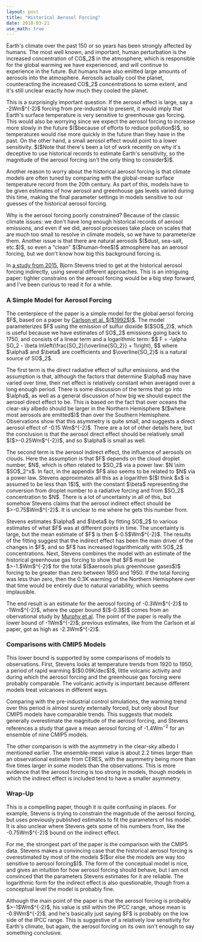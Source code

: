 ```yaml
---
layout: post
title: "Historical Aerosol Forcing"
date: 2018-03-21
use_math: true
---
```


<p>Earth's climate over the past 150 or so years has been strongly affected by humans. The most well known, and important, human perturbation is the increased concentration of CO$_2$ in the atmosphere, which is responsible for the global warming we have experienced, and will continue to experience in the future. But humans have also emitted large amounts of aerosols into the atmosphere. Aerosols actually cool the planet, counteracting the increased CO$_2$ concentrations to some extent, and it's still unclear exactly how much they cooled the planet.</p>

<p>This is a surprisingly important question. If the aerosol effect is large, say a -2Wm$^{-2}$ forcing from pre-industrial to present, it would imply that Earth's surface temperature is very sensitive to greenhouse gas forcing. This would also be worrying since we expect the aerosol forcing to increase more slowly in the future $($because of efforts to reduce pollution$)$, so temperatures would rise more quickly in the future than they have in the past. On the other hand, a small aerosol effect would point to a lower sensitivity. $($Note that there's been a lot of work recently on why it's deceptive to use historical records to estimate Earth's sensitivity, so the magnitude of the aerosol forcing isn't the only thing to consider$)$.</p>

<p>Another reason to worry about the historical aerosol forcing is that climate models are often tuned by comparing with the global-mean surface temperature record from the 20th century. As part of this, models have to be given estimates of how aerosol and greenhouse gas levels varied during this time, making the final parameter settings in models sensitive to our guesses of the historical aerosol forcing.</p>

<p>Why is the aerosol forcing poorly constrained? Because of the classic climate issues: we don't have long enough historical records of aerosol emissions, and even if we did, aerosol processes take place on scales that are much too small to resolve in climate models, so we have to parameterize them. Another issue is that there are natural aerosols $($dust, sea-salt, etc.$)$, so even a "clean" $($human-free$)$ atmosphere has an aerosol forcing, but we don't know how big this background forcing is.</p>

<p>In <a href="https://journals.ametsoc.org/doi/abs/10.1175/JCLI-D-14-00656.1">a study from 2015</a>, Bjorn Stevens tried to get at the historical aerosol forcing indirectly, using several different approaches. This is an intriguing paper: tighter constrains on the aerosol forcing would be a big step forward, and I've been curious to read it for a while.</p>


<h3>A Simple Model for Aerosol Forcing</h3>

<p>The centerpiece of the paper is a simple model for the global aersol forcing $F$, based on a paper by <a href="http://science.sciencemag.org/content/255/5043/423">Carlson et al. $($1992$)$</a>. The model parameterizes $F$ using the emission of sulfur dioxide $($SO$_2)$, which is useful because we have estimates of SO$_2$ emissions going back to 1750, and consists of a linear term and a logarithmic term:
$$
F = -\alpha SO_2 - \beta ln\left(\frac{SO_2}{\overline{SO_2}} + 1\right),
$$ 
where $\alpha$ and $\beta$ are coefficients and $\overline{SO_2}$ is a natural source of SO$_2$.</p>

<p>The first term is the direct radiative effect of sulfur emissions, and the assumption is that, although the factors that determine $\alpha$ may have varied over time, their net effect is relatively constant when averaged over a long enough period. There is some discussion of the terms that go into $\alpha$, as well as a general discussion of how big we should expect the aerosol direct effect to be. This is based on the fact that over oceans the clear-sky albedo should be larger in the Northern Hemisphere $($where most aerosols are emitted$)$ than over the Southern Hemisphere. Observations show that this asymmetry is quite small, and suggests a direct aerosol effect of -0.15 Wm$^{-2}$. There are a lot of other details here, but the conclusion is that the aerosol direct effect should be relatively small $($>-0.25Wm$^{-2})$, and so $\alpha$ is small as well.</p>

<p>The second term is the aerosol indirect effect, the influence of aerosols on clouds. Here the assumption is that $F$ depends on the cloud droplet number, $N$, which is often related to $SO_2$ via a power law: $N \sim $SO$_2^x$. In fact, in the appendix $F$ also seems to be related to $N$ via a power law. Stevens approximates all this as a logarithm $($I think $x$ is assumed to be less than 1$)$, with the constant $\beta$ representing the conversion from droplet number to a radiative forcing and from $SO_2$ concentration to $N$. There is a lot of uncertainty in all of this, but somehow Stevens claims that the aerosol indirect effect should be $>-0.75$Wm$^{-2}$. It is unclear to me where he gets this number from.</p>

<p>Stevens estimates $\alpha$ and $\beta$ by fitting SO$_2$ to various estimates of what $F$ was at different points in time. The uncertainty is large, but the mean estimate of $F$ is then $-0.5$Wm$^{-2}$. The results of the fitting suggest that the indirect effect has been the main driver of the changes in $F$, and so $F$ has increased logarithmically with SO$_2$ concentrations. Next, Stevens combines the model with an estimate of the historical greenhouse gas forcing to show that $F$ must be $>-1.$Wm$^{-2}$ for the total $($aerosols plus greenhouse gases$)$ forcing to be greater than zero between 1850 and 1950. If the total forcing was less than zero, then the 0.3K warming of the Northern Hemisphere over that time would be entirely due to natural variability, which seems implausible.</p>

<p>The end result is an estimate for the aerosol forcing of -0.3Wm$^{-2}$ to -1Wm$^{-2}$, where the upper bound $($-0.3$)$ comes from an obervational study by <a href="https://agupubs.onlinelibrary.wiley.com/doi/abs/10.1029/2009JD012105">Murphy et al</a>. The point of the paper is really the lower bound of -1Wm$^{-2}$; previous estimates, like from the Carlson et al paper, got as high as -2.3Wm$^{-2}$.</p>


<h3>Comparisons with CMIP5 Models</h3>

<p>This lower bound is supported by some comparisons of models to observations. First, Stevens looks at temperature trends from 1920 to 1950, a period of rapid warming $($0.09K/dec$)$, little volcanic activity and during which the aerosol forcing and the greenhouse gas forcing were probably comparable. The volcanic activity is important because different models treat volcanoes in different ways.

Comparing with the pre-industrial control simulations, the warming trend over this period is almost surely externally forced, but only about four CMIP5 models have comparable trends. This suggests that models generally overestimate the magnitude of the aerosol forcing, and Stevens references a study that gave a mean aerosol forcing of -1.4Wm$^{-2}$ for an ensemble of nine CMIP5 models.

<p>The other comparison is with the asymmetry in the clear-sky albedo I mentioned earlier. The ensemble-mean value is about 2.2 times larger than an observational estimate from CERES, with the asymmetry being more than five times larger in some models than the observations. This is more evidence that the aerosol forcing is too strong in models, though models in which the indirect effect is included tend to have a smaller asymmetry.</p>


<h3>Wrap-Up</h3>

<p>This is a compelling paper, though it is quite confusing in places. For example, Stevens is trying to constrain the magnitude of the aerosol forcing, but uses previously published estimates to fit the parameters of his model. It is also unclear where Stevens gets some of his numbers from, like the -0.75Wm$^{-2}$ bound on the indirect effect.</p>

<p>For me, the strongest part of the paper is the comparison with the CMIP5 data. Stevens makes a convincing case that the historical aerosol forcing is overestimated by most of the models $($or else the models are way too sensitive to aerosol forcing$)$. The form of the conceptual model is nice, and gives an intuition for how aerosol forcing should behave, but I am not convinced that the parameters Stevens estimates for it are reliable. The logarithmic form for the indirect effect is also questionable, though from a conceptual level the model is probably fine.</p>

<p>Although the main point of the paper is that the aerosol forcing is probably $>-1$Wm$^{-2}$, his value is still within the IPCC range, whose mean is -0.9Wm$^{-2}$, and he's basically just saying $F$ is probably on the low side of the IPCC range. This is suggestive of a relatively low sensitivity for Earth's climate, but again, the aerosol forcing on its own isn't enough to say something conclusive.</p>














